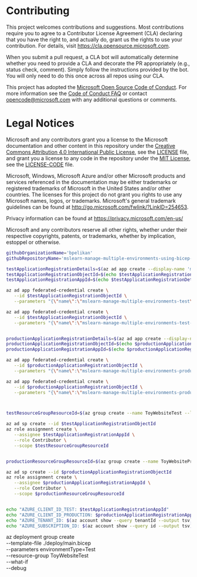 
# Contributing

This project welcomes contributions and suggestions.  Most contributions require you to agree to a
Contributor License Agreement (CLA) declaring that you have the right to, and actually do, grant us
the rights to use your contribution. For details, visit https://cla.opensource.microsoft.com.

When you submit a pull request, a CLA bot will automatically determine whether you need to provide
a CLA and decorate the PR appropriately (e.g., status check, comment). Simply follow the instructions
provided by the bot. You will only need to do this once across all repos using our CLA.

This project has adopted the [Microsoft Open Source Code of Conduct](https://opensource.microsoft.com/codeofconduct/).
For more information see the [Code of Conduct FAQ](https://opensource.microsoft.com/codeofconduct/faq/) or
contact [opencode@microsoft.com](mailto:opencode@microsoft.com) with any additional questions or comments.

# Legal Notices

Microsoft and any contributors grant you a license to the Microsoft documentation and other content
in this repository under the [Creative Commons Attribution 4.0 International Public License](https://creativecommons.org/licenses/by/4.0/legalcode),
see the [LICENSE](LICENSE) file, and grant you a license to any code in the repository under the [MIT License](https://opensource.org/licenses/MIT), see the
[LICENSE-CODE](LICENSE-CODE) file.

Microsoft, Windows, Microsoft Azure and/or other Microsoft products and services referenced in the documentation
may be either trademarks or registered trademarks of Microsoft in the United States and/or other countries.
The licenses for this project do not grant you rights to use any Microsoft names, logos, or trademarks.
Microsoft's general trademark guidelines can be found at http://go.microsoft.com/fwlink/?LinkID=254653.

Privacy information can be found at https://privacy.microsoft.com/en-us/

Microsoft and any contributors reserve all other rights, whether under their respective copyrights, patents,
or trademarks, whether by implication, estoppel or otherwise.


```bash
githubOrganizationName='bpelikan'
githubRepositoryName='mslearn-manage-multiple-environments-using-bicep-github-actions'

testApplicationRegistrationDetails=$(az ad app create --display-name 'mslearn-manage-multiple-environments-test')
testApplicationRegistrationObjectId=$(echo $testApplicationRegistrationDetails | jq -r '.id')
testApplicationRegistrationAppId=$(echo $testApplicationRegistrationDetails | jq -r '.appId')

az ad app federated-credential create \
   --id $testApplicationRegistrationObjectId \
   --parameters "{\"name\":\"mslearn-manage-multiple-environments-test\",\"issuer\":\"https://token.actions.githubusercontent.com\",\"subject\":\"repo:${githubOrganizationName}/${githubRepositoryName}:environment:Test\",\"audiences\":[\"api://AzureADTokenExchange\"]}"

az ad app federated-credential create \
   --id $testApplicationRegistrationObjectId \
   --parameters "{\"name\":\"mslearn-manage-multiple-environments-test-branch\",\"issuer\":\"https://token.actions.githubusercontent.com\",\"subject\":\"repo:${githubOrganizationName}/${githubRepositoryName}:ref:refs/heads/main\",\"audiences\":[\"api://AzureADTokenExchange\"]}"


productionApplicationRegistrationDetails=$(az ad app create --display-name 'mslearn-manage-multiple-environments-production')
productionApplicationRegistrationObjectId=$(echo $productionApplicationRegistrationDetails | jq -r '.id')
productionApplicationRegistrationAppId=$(echo $productionApplicationRegistrationDetails | jq -r '.appId')

az ad app federated-credential create \
   --id $productionApplicationRegistrationObjectId \
   --parameters "{\"name\":\"mslearn-manage-multiple-environments-production\",\"issuer\":\"https://token.actions.githubusercontent.com\",\"subject\":\"repo:${githubOrganizationName}/${githubRepositoryName}:environment:Production\",\"audiences\":[\"api://AzureADTokenExchange\"]}"

az ad app federated-credential create \
   --id $productionApplicationRegistrationObjectId \
   --parameters "{\"name\":\"mslearn-manage-multiple-environments-production-branch\",\"issuer\":\"https://token.actions.githubusercontent.com\",\"subject\":\"repo:${githubOrganizationName}/${githubRepositoryName}:ref:refs/heads/main\",\"audiences\":[\"api://AzureADTokenExchange\"]}"



testResourceGroupResourceId=$(az group create --name ToyWebsiteTest --location westus --query id --output tsv)

az ad sp create --id $testApplicationRegistrationObjectId
az role assignment create \
   --assignee $testApplicationRegistrationAppId \
   --role Contributor \
   --scope $testResourceGroupResourceId


productionResourceGroupResourceId=$(az group create --name ToyWebsiteProduction --location westus --query id --output tsv)

az ad sp create --id $productionApplicationRegistrationObjectId
az role assignment create \
   --assignee $productionApplicationRegistrationAppId \
   --role Contributor \
   --scope $productionResourceGroupResourceId


echo "AZURE_CLIENT_ID_TEST: $testApplicationRegistrationAppId"
echo "AZURE_CLIENT_ID_PRODUCTION: $productionApplicationRegistrationAppId"
echo "AZURE_TENANT_ID: $(az account show --query tenantId --output tsv)"
echo "AZURE_SUBSCRIPTION_ID: $(az account show --query id --output tsv)"

```



az deployment group create \
  --template-file ./deploy/main.bicep \
  --parameters environmentType=Test \
  --resource-group ToyWebsiteTest \
  --what-if \
  --debug